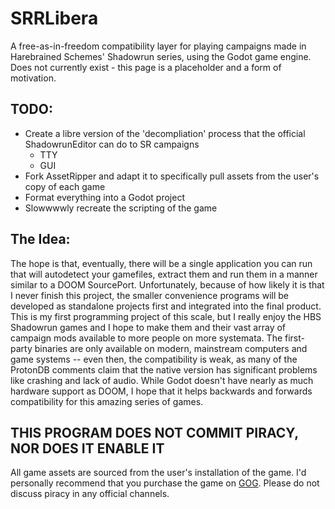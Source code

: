# SRRLibera

A free-as-in-freedom compatibility layer for playing campaigns made in Harebrained Schemes' Shadowrun series, using the Godot game engine. Does not currently exist - this page is a placeholder and a form of motivation.

TODO:
---------------
- Create a libre version of the 'decompliation' process that the official ShadowrunEditor can do to SR campaigns
  - TTY
  - GUI
- Fork AssetRipper and adapt it to specifically pull assets from the user's copy of each game
- Format everything into a Godot project
- Slowwwwly recreate the scripting of the game
  
## The Idea: 

The hope is that, eventually, there will be a single application you can run that will autodetect your gamefiles, extract them and run them in a manner similar to a DOOM SourcePort. Unfortunately, because of how likely it is that I never finish this project, the smaller convenience programs will be developed as standalone projects first and integrated into the final product. This is my first programming project of this scale, but I really enjoy the HBS Shadowrun games and I hope to make them and their vast array of campaign mods available to more people on more systemata. The first-party binaries are only available on modern, mainstream computers and game systems -- even then, the compatibility is weak, as many of the ProtonDB comments claim that the native version has significant problems like crashing and lack of audio. While Godot doesn't have nearly as much hardware support as DOOM, I hope that it helps backwards and forwards compatibility for this amazing series of games. 

## THIS PROGRAM DOES NOT COMMIT PIRACY, NOR DOES IT ENABLE IT

All game assets are sourced from the user's installation of the game. I'd personally recommend that you purchase the game on [GOG](https://www.gog.com/en/game/shadowrun_trilogy). Please do not discuss piracy in any official channels.
